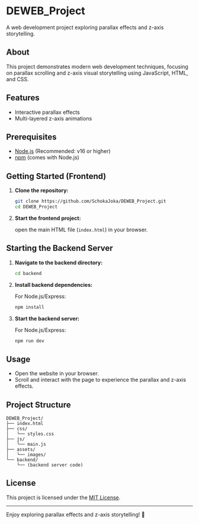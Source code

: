 # DEWEB_Project

A web development project exploring parallax effects and z-axis storytelling.

## About

This project demonstrates modern web development techniques, focusing on parallax scrolling and z-axis visual storytelling using JavaScript, HTML, and CSS.

## Features

- Interactive parallax effects
- Multi-layered z-axis animations

## Prerequisites

- [Node.js](https://nodejs.org/) (Recommended: v16 or higher)
- [npm](https://www.npmjs.com/) (comes with Node.js)

## Getting Started (Frontend)

1. **Clone the repository:**

   ```sh
   git clone https://github.com/SchokaJoka/DEWEB_Project.git
   cd DEWEB_Project
   ```

2. **Start the frontend project:**

   open the main HTML file (`index.html`) in your browser.

## Starting the Backend Server

1. **Navigate to the backend directory:**

   ```sh
   cd backend
   ```

2. **Install backend dependencies:**

   For Node.js/Express:
   ```sh
   npm install
   ```

3. **Start the backend server:**

   For Node.js/Express:
   ```sh
   npm run dev
   ```
     
## Usage

- Open the website in your browser.
- Scroll and interact with the page to experience the parallax and z-axis effects.

## Project Structure

```
DEWEB_Project/
├── index.html
├── css/
│   └── styles.css
├── js/
│   └── main.js
├── assets/
│   └── images/
└── backend/
    └── (backend server code)
```

## License

This project is licensed under the [MIT License](LICENSE).

---

Enjoy exploring parallax effects and z-axis storytelling! 🚀
